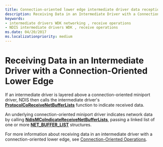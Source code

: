 ```yaml
---
title: Connection-oriented lower edge intermediate driver data reception
description: Receiving Data in an Intermediate Driver with a Connection-Oriented Lower Edge
keywords:
- intermediate drivers WDK networking , receive operations
- NDIS intermediate drivers WDK , receive operations
ms.date: 04/20/2017
ms.localizationpriority: medium
---
```


# Receiving Data in an Intermediate Driver with a Connection-Oriented Lower Edge





If an intermediate driver is layered above a connection-oriented miniport driver, NDIS then calls the intermediate driver's [**ProtocolCoReceiveNetBufferLists**](/windows-hardware/drivers/ddi/ndis/nc-ndis-protocol_co_receive_net_buffer_lists) function to indicate received data.

An underlying connection-oriented miniport driver indicates network data by calling [**NdisMCoIndicateReceiveNetBufferLists**](/windows-hardware/drivers/ddi/ndis/nf-ndis-ndismcoindicatereceivenetbufferlists), passing a linked list of one or more [**NET\_BUFFER\_LIST**](/windows-hardware/drivers/ddi/nbl/ns-nbl-net_buffer_list) structures.

For more information about receiving data in an intermediate driver with a connection-oriented lower edge, see [Connection-Oriented Operations](connection-oriented-operations-performed-by-clients.md).

 

